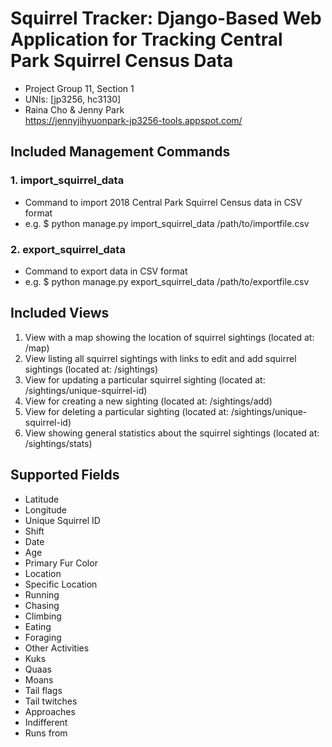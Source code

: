 __<h1>Squirrel Tracker: Django-Based  Web Application for Tracking Central Park Squirrel Census Data</h1>__

<ul>
<li>Project Group 11, Section 1</li>
<li>UNIs: [jp3256, hc3130]</li>
<li>Raina Cho & Jenny Park</li>
<a href="https://jennyjihyuonpark-jp3256-tools.appspot.com/">https://jennyjihyuonpark-jp3256-tools.appspot.com/</a>
</ul>

<h2>Included Management Commands</h2>
<h3>1. import_squirrel_data </h3><ul>
<li>Command to import 2018 Central Park Squirrel Census data in CSV format</li>
<li>e.g. $ python manage.py import_squirrel_data /path/to/importfile.csv</li>
</ul>

<h3>2. export_squirrel_data</h3>
<ul>
<li>Command to export data in CSV format</li>
<li>e.g. $ python manage.py export_squirrel_data /path/to/exportfile.csv</li>
</ul>

<h2>Included Views</h2>
<ol>
<li>View with a map showing the location of squirrel sightings (located at: /map)</li>
<li>View listing all squirrel sightings with links to edit and add squirrel sightings (located at: /sightings)</li>
<li>View for updating a particular squirrel sighting (located at: /sightings/unique-squirrel-id)</li>
<li>View for creating a new sighting (located at: /sightings/add)</li>
<li>View for deleting a particular sighting (located at: /sightings/unique-squirrel-id)</li>
<li>View showing general statistics about the squirrel sightings (located at: /sightings/stats)</li>
</ol>

<h2>Supported Fields</h2>
<ul>
<li>Latitude</li>
<li>Longitude</li>
<li>Unique Squirrel ID</li>
<li>Shift</li>
<li>Date</li>
<li>Age</li>
<li>Primary Fur Color</li>
<li>Location</li>
<li>Specific Location</li>
<li>Running</li>
<li>Chasing</li>
<li>Climbing</li>
<li>Eating</li>
<li>Foraging</li>
<li>Other Activities</li>
<li>Kuks</li>
<li>Quaas</li>
<li>Moans</li>
<li>Tail flags</li>
<li>Tail twitches</li>
<li>Approaches</li>
<li>Indifferent</li>
<li>Runs from</li>
</ul>
